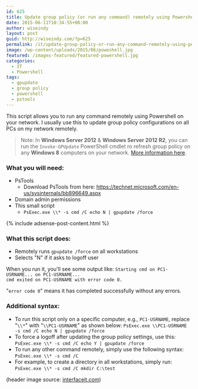 ```yaml
---
id: 625
title: Update group policy (or run any command) remotely using Powershell
date: 2015-06-11T10:34:55+00:00
author: wiseindy
layout: post
guid: http://wiseindy.com/?p=625
permalink: /it/update-group-policy-or-run-any-command-remotely-using-powershell/
image: /wp-content/uploads/2015/06/poweshell.jpg
featured: /images-featured/featured-powershell.jpg
categories:
  - IT
  - Powershell
tags:
  - gpupdate
  - group policy
  - powershell
  - pstools
---
```

<p style="text-align: left;">This script allows you to run any command remotely using Powershell on your network. I usually use this to update group policy configurations on all PCs on my network remotely.</p>
<!--more-->
<blockquote>Note: In <strong>Windows Server 2012</strong> &amp; <strong>Windows Server 2012 R2</strong>, you can run the <code>Invoke-GPUpdate</code> PowerShell cmdlet ro refresh group policy on any <strong>Windows 8</strong> computers on your network. <a target="_blank" href="https://technet.microsoft.com/en-us/library/jj134201.aspx" target="_blank">More information here</a>.</blockquote>
<h3>What you will need:</h3>
<ul>
	<li>PsTools
<ul>
	<li>Download PsTools from here:
<a target="_blank" href="https://technet.microsoft.com/en-us/sysinternals/bb896649.aspx">https://technet.microsoft.com/en-us/sysinternals/bb896649.aspx</a></li>
</ul>
</li>
	<li>Domain admin permissions</li>
	<li>This small script
<ul>
	<li><code>PsExec.exe \\* -s cmd /C echo N | gpupdate /force</code></li>
</ul>
</li>
</ul>

<div class="row">
  <div class="col-12">
    {% include adsense-post-content.html %}
  </div>
</div>

<h3>What this script does:</h3>
<ul>
	<li>Remotely runs <code>gpupdate /force</code> on all workstations</li>
	<li>Selects "N" if it asks to logoff user</li>
</ul>
When you run it, you'll see some output like:
<code>Starting cmd on PC1-USRNAME... on PC1-USRNAME...
cmd exited on PC1-USRNAME with error code 0.</code>

"<code>error code 0</code>" means it has completed successfully without any errors.
<h3>Additional syntax:</h3>
<ul>
	<li>To run this script only on a specific computer, e.g., <code>PC1-USRNAME</code>,
replace "<code>\\*</code>" with "<code>\\PC1-USRNAME</code>" as shown below:
<code>PsExec.exe \\PC1-USRNAME -s cmd /C echo N | gpupdate /force</code></li>
	<li>To force a logoff after updating the group policy settings, use this:
<code>PsExec.exe \\* -s cmd /C echo Y | gpupdate /force</code></li>
	<li>To run any other command remotely, simply use the following syntax:
<code>PsExec.exe \\* -s cmd /C</code></li>
	<li>For example, to create a directory in all workstations, simply run:
<code>PsExec.exe \\* -s cmd /C mkdir C:\test</code></li>
</ul>
(header image source: <a target="_blank" href="http://interfaceit.com">interfaceit.com</a>)
